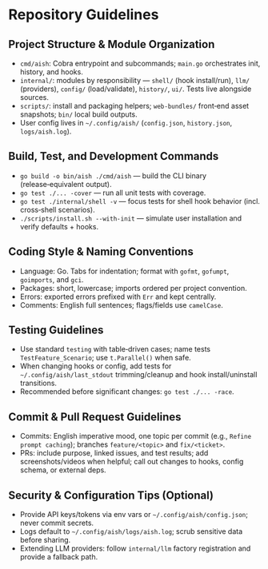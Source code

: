 # Repository Guidelines

## Project Structure & Module Organization
- `cmd/aish`: Cobra entrypoint and subcommands; `main.go` orchestrates init, history, and hooks.
- `internal/`: modules by responsibility — `shell/` (hook install/run), `llm/` (providers), `config/` (load/validate), `history/`, `ui/`. Tests live alongside sources.
- `scripts/`: install and packaging helpers; `web-bundles/` front‑end asset snapshots; `bin/` local build outputs.
- User config lives in `~/.config/aish/` (`config.json`, `history.json`, `logs/aish.log`).

## Build, Test, and Development Commands
- `go build -o bin/aish ./cmd/aish` — build the CLI binary (release‑equivalent output).
- `go test ./... -cover` — run all unit tests with coverage.
- `go test ./internal/shell -v` — focus tests for shell hook behavior (incl. cross‑shell scenarios).
- `./scripts/install.sh --with-init` — simulate user installation and verify defaults + hooks.

## Coding Style & Naming Conventions
- Language: Go. Tabs for indentation; format with `gofmt`, `gofumpt`, `goimports`, and `gci`.
- Packages: short, lowercase; imports ordered per project convention.
- Errors: exported errors prefixed with `Err` and kept centrally.
- Comments: English full sentences; flags/fields use `camelCase`.

## Testing Guidelines
- Use standard `testing` with table‑driven cases; name tests `TestFeature_Scenario`; use `t.Parallel()` when safe.
- When changing hooks or config, add tests for `~/.config/aish/last_stdout` trimming/cleanup and hook install/uninstall transitions.
- Recommended before significant changes: `go test ./... -race`.

## Commit & Pull Request Guidelines
- Commits: English imperative mood, one topic per commit (e.g., `Refine prompt caching`); branches `feature/<topic>` and `fix/<ticket>`.
- PRs: include purpose, linked issues, and test results; add screenshots/videos when helpful; call out changes to hooks, config schema, or external deps.

## Security & Configuration Tips (Optional)
- Provide API keys/tokens via env vars or `~/.config/aish/config.json`; never commit secrets.
- Logs default to `~/.config/aish/logs/aish.log`; scrub sensitive data before sharing.
- Extending LLM providers: follow `internal/llm` factory registration and provide a fallback path.

